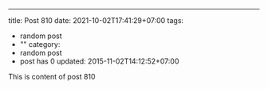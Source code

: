 ---
title: Post 810
date: 2021-10-02T17:41:29+07:00
tags:
  - random post
  - ""
category:
  - random post
  - post has 0
updated: 2015-11-02T14:12:52+07:00

This is content of post 810